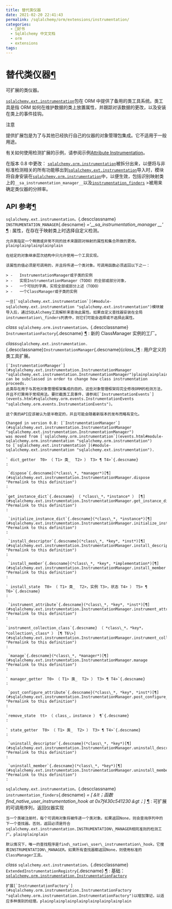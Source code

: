 ```yaml
---
title: 替代类仪器
date: 2021-02-20 22:41:43
permalink: /sqlalchemy/orm/extensions/instrumentation/
categories:
  - 📖好书
  - SqlAlchemy 中文文档
  - orm
  - extensions
tags:
---
```

替代类仪器[¶](#module-sqlalchemy.ext.instrumentation "Permalink to this headline")
==================================================================================

可扩展的类仪器。

[`sqlalchemy.ext.instrumentation`](#module-sqlalchemy.ext.instrumentation "sqlalchemy.ext.instrumentation")包在 ORM 中提供了备用的类工具系统。类工具是指 ORM 如何在维护数据的类上放置属性，并跟踪对该数据的更改，以及安装在类上的事件挂钩。

注意

提供扩展包是为了与其他已经执行自己的仪器的对象管理包集成。它不适用于一般用途。

有关如何使用检测扩展的示例，请参阅示例[Attribute
Instrumentation](examples.html#examples-instrumentation)。

在版本 0.8 中更改： [`sqlalchemy.orm.instrumentation`](events.html#module-sqlalchemy.orm.instrumentation "sqlalchemy.orm.instrumentation")被拆分出来，以便将与非标准检测相关的所有功能移出到[`sqlalchemy.ext.instrumentation`](#module-sqlalchemy.ext.instrumentation "sqlalchemy.ext.instrumentation")导入时，模块将自身安装在[`sqlalchemy.orm.instrumentation`](events.html#module-sqlalchemy.orm.instrumentation "sqlalchemy.orm.instrumentation")中，以便生效，包括识别映射类上的`__sa_instrumentation_manager__`以及[`instrumentation_finders`](#sqlalchemy.ext.instrumentation.instrumentation_finders "sqlalchemy.ext.instrumentation.instrumentation_finders")
\>被用来确定类仪器的分辨率。

API 参考[¶](#api-reference "Permalink to this headline")
-------------------------------------------------------

`sqlalchemy.ext.instrumentation。`{.descclassname} `INSTRUMENTATION_MANAGER`{.descname} *='\_\_sa\_instrumentation\_manager \_\_'* [¶](#sqlalchemy.ext.instrumentation.INSTRUMENTATION_MANAGER "Permalink to this definition")
:   属性，在存在于映射类上时选择自定义检测。

    允许类指定一个稍微或非常不同的技术来跟踪对映射的属性和集合所做的更改。plainplainplainplainplain

    在给定的对象继承层次结构中只允许使用一个工具实现。

    该属性的值必须是可调用的，并且将传递一个类对象。可调用函数必须返回以下之一：

    > -   InstrumentationManager或子类的实例
    > -   实现InstrumentationManager（TODO）的全部或部分对象，
    > -   一个可玩的字典，实现全部或部分上述（TODO）
    > -   一个ClassManager或子类的实例

    一旦[`sqlalchemy.ext.instrumentation`](#module-sqlalchemy.ext.instrumentation "sqlalchemy.ext.instrumentation")模块被导入后，通过SQLAlchemy工具解析来查询此属性。如果自定义查找器安装在全局instrumentation\_finders列表中，则它们可能会选择或不选择此属性。

*class* `sqlalchemy.orm.instrumentation。`{.descclassname} `InstrumentationFactory`{.descname} [¶](#sqlalchemy.orm.instrumentation.InstrumentationFactory "Permalink to this definition")
:   新的 ClassManager 实例的工厂。

 *class*`sqlalchemy.ext.instrumentation.`{.descclassname}`InstrumentationManager`{.descname}(*class\_*)[¶](#sqlalchemy.ext.instrumentation.InstrumentationManager "Permalink to this definition")
:   用户定义的类工具扩展。

    [`InstrumentationManager`](#sqlalchemy.ext.instrumentation.InstrumentationManager "sqlalchemy.ext.instrumentation.InstrumentationManager")plainplainplainplainplainplain
    can be subclassed in order to change how class instrumentation
    proceeds.
    此类存在用于与其他对象管理框架集成的目的，这些对象管理框架将完全修改ORM的检测方法，并且不打算用于常规用法。要拦截类工具事件，请参阅[`InstrumentationEvents`](events.html#sqlalchemy.orm.events.InstrumentationEvents "sqlalchemy.orm.events.InstrumentationEvents")。

    这个类的API应该被认为是半稳定的，并且可能会随着新版本的发布而略有变化。

    Changed in version 0.8: [`InstrumentationManager`](#sqlalchemy.ext.instrumentation.InstrumentationManager "sqlalchemy.ext.instrumentation.InstrumentationManager")
    was moved from [`sqlalchemy.orm.instrumentation`](events.html#module-sqlalchemy.orm.instrumentation "sqlalchemy.orm.instrumentation")
    to [`sqlalchemy.ext.instrumentation`](#module-sqlalchemy.ext.instrumentation "sqlalchemy.ext.instrumentation").

    ` dict_getter  T0> （ T1> 类_  T2> ） T3> ¶ T4>`{.descname}
    :   

     `dispose`{.descname}(*class\_*, *manager*)[¶](#sqlalchemy.ext.instrumentation.InstrumentationManager.dispose "Permalink to this definition")
    :   

    `get_instance_dict`{.descname} （ *class\_*，*instance* ） [¶](#sqlalchemy.ext.instrumentation.InstrumentationManager.get_instance_dict "Permalink to this definition")
    :   

     `initialize_instance_dict`{.descname}(*class\_*, *instance*)[¶](#sqlalchemy.ext.instrumentation.InstrumentationManager.initialize_instance_dict "Permalink to this definition")
    :   

     `install_descriptor`{.descname}(*class\_*, *key*, *inst*)[¶](#sqlalchemy.ext.instrumentation.InstrumentationManager.install_descriptor "Permalink to this definition")
    :   

     `install_member`{.descname}(*class\_*, *key*, *implementation*)[¶](#sqlalchemy.ext.instrumentation.InstrumentationManager.install_member "Permalink to this definition")
    :   

    ` install_state  T0> （ T1> 类_  T2>，实例 T3>，状态 T4> ） T5> ¶ T6>`{.descname}
    :   

     `instrument_attribute`{.descname}(*class\_*, *key*, *inst*)[¶](#sqlalchemy.ext.instrumentation.InstrumentationManager.instrument_attribute "Permalink to this definition")
    :   

    `instrument_collection_class`{.descname} （ *class\_*，*key*，*collection\_class* ） [¶ T6\>](#sqlalchemy.ext.instrumentation.InstrumentationManager.instrument_collection_class "Permalink to this definition")
    :   

     `manage`{.descname}(*class\_*, *manager*)[¶](#sqlalchemy.ext.instrumentation.InstrumentationManager.manage "Permalink to this definition")
    :   

    ` manager_getter  T0> （ T1> 类_  T2> ） T3> ¶ T4>`{.descname}
    :   

     `post_configure_attribute`{.descname}(*class\_*, *key*, *inst*)[¶](#sqlalchemy.ext.instrumentation.InstrumentationManager.post_configure_attribute "Permalink to this definition")
    :   

    `remove_state  tt> （ class_，instance ） ¶`{.descname}
    :   

    ` state_getter  T0> （ T1> 类_  T2> ） T3> ¶ T4>`{.descname}
    :   

     `uninstall_descriptor`{.descname}(*class\_*, *key*)[¶](#sqlalchemy.ext.instrumentation.InstrumentationManager.uninstall_descriptor "Permalink to this definition")
    :   

     `uninstall_member`{.descname}(*class\_*, *key*)[¶](#sqlalchemy.ext.instrumentation.InstrumentationManager.uninstall_member "Permalink to this definition")
    :   

`sqlalchemy.ext.instrumentation。`{.descclassname} `instrumentation_finders`{.descname} *= [＆lt；函数 find\_native\_user\_instrumentation\_hook at 0x7f43​​0c541230＆gt；]* [¶](#sqlalchemy.ext.instrumentation.instrumentation_finders "Permalink to this definition")
:   可扩展的可调用序列，返回仪器实现

    当一个类被注册时，每个可调用对象将被传递一个类对象。如果返回None，则会查询序列中的下一个查找器。否则，返回必须是符合sqlalchemy.ext.instrumentation.INSTRUMENTATION\_MANAGER相同准则的检测工厂。plainplainplain

    默认情况下，唯一的查找程序是find\_native\_user\_instrumentation\_hook，它搜索INSTRUMENTATION\_MANAGER。如果所有查找器都返回None，则使用标准的ClassManager工具。

*class* `sqlalchemy.ext.instrumentation。`{.descclassname} `ExtendedInstrumentationRegistry`{.descname} [¶](#sqlalchemy.ext.instrumentation.ExtendedInstrumentationRegistry "Permalink to this definition")
:   基础：[`sqlalchemy.orm.instrumentation.InstrumentationFactory`](#sqlalchemy.orm.instrumentation.InstrumentationFactory "sqlalchemy.orm.instrumentation.InstrumentationFactory")

    扩展[`InstrumentationFactory`](#sqlalchemy.orm.instrumentation.InstrumentationFactory "sqlalchemy.orm.instrumentation.InstrumentationFactory")以增加簿记，以适应多种类别的经理。plainplainplainplainplainplainplainplain


